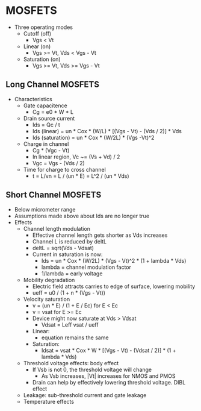 # MOSFETS
- Three operating modes
  - Cutoff (off)
    - Vgs < Vt
  - Linear (on)
    - Vgs >= Vt, Vds < Vgs - Vt
  - Saturation (on)
    - Vgs >= Vt, Vds >= Vgs - Vt
## Long Channel MOSFETS
- Characteristics
    - Gate capacitence
      - Cg = e0 * W * L
    - Drain source current
      - Ids = Qc / t
      - Ids (linear) = un * Cox * (W/L) * [(Vgs - Vt) - (Vds / 2)] * Vds
      - Ids (saturation) = un * Cox * (W/2L) * (Vgs -Vt)^2
    - Charge in channel
      - Cg * (Vgc - Vt)
      - In linear region, Vc ~= (Vs + Vd) / 2
      - Vgc = Vgs - (Vds / 2)
    - Time for charge to cross channel
      - t = L/vn = L / (un * E) = L^2 / (un * Vds)

## Short Channel MOSFETS
- Below micrometer range
- Assumptions made above about Ids are no longer true
- Effects
  - Channel length modulation
    - Effective channel length gets shorter as Vds increases
    - Channel L is reduced by deltL
    - deltL = sqrt(Vds - Vdsat)
    - Current in saturation is now:
      - Ids = un * Cox * (W/2L) * (Vgs - Vt)^2 * (1 + lambda * Vds)
      - lambda = channel modulation factor
      - 1/lambda = early voltage
  - Mobility degradation
    - Electric field attracts carries to edge of surface, lowering mobility
    - ueff = u0 / (1 + n * (Vgs - Vt))
  - Velocity saturation
    - v = (un * E) / (1 + E / Ec) for E < Ec
    - v = vsat for E >= Ec
    - Device might now saturate at Vds > Vdsat
      - Vdsat = Leff vsat / ueff
    - Linear:
      - equation remains the same
    - Saturation:
      - Idsat = vsat * Cox * W * [(Vgs - Vt) - (Vdsat / 2)] * (1 + lambda * Vds)
  - Threshold voltage effects: body effect
    - If Vsb is not 0, the threshold voltage will change
      - As Vsb increases, |Vt| increases for NMOS and PMOS
    - Drain can help by effectively lowering threshold voltage. DIBL effect
  - Leakage: sub-threshold current and gate leakage
  - Temperature effects